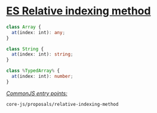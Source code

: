 # [ES Relative indexing method](https://github.com/tc39/proposal-relative-indexing-method)
```ts
class Array {
  at(index: int): any;
}

class String {
  at(index: int): string;
}

class %TypedArray% {
  at(index: int): number;
}
```
[*CommonJS entry points:*](/docs/usage.md#commonjs-api)
```
core-js/proposals/relative-indexing-method
```

